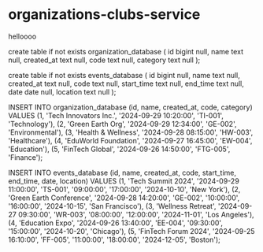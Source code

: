 # organizations-clubs-service

helloooo

create table if not exists organization_database
(
id bigint null,
name text null,
created_at text null,
code text null,
category text null
);

create table if not exists events_database
(
id bigint null,
name text null,
created_at text null,
code text null,
start_time text null,
end_time text null,
date date null,
location text null
);

INSERT INTO organization_database (id, name, created_at, code, category)
VALUES
(1, 'Tech Innovators Inc.', '2024-09-29 10:20:00', 'TI-001', 'Technology'),
(2, 'Green Earth Org', '2024-09-29 12:34:00', 'GE-002', 'Environmental'),
(3, 'Health & Wellness', '2024-09-28 08:15:00', 'HW-003', 'Healthcare'),
(4, 'EduWorld Foundation', '2024-09-27 16:45:00', 'EW-004', 'Education'),
(5, 'FinTech Global', '2024-09-26 14:50:00', 'FTG-005', 'Finance');

INSERT INTO events_database (id, name, created_at, code, start_time, end_time, date, location)
VALUES
(1, 'Tech Summit 2024', '2024-09-29 11:00:00', 'TS-001', '09:00:00', '17:00:00', '2024-10-10', 'New York'),
(2, 'Green Earth Conference', '2024-09-28 14:20:00', 'GE-002', '10:00:00', '16:00:00', '2024-10-15', 'San Francisco'),
(3, 'Wellness Retreat', '2024-09-27 09:30:00', 'WR-003', '08:00:00', '12:00:00', '2024-11-01', 'Los Angeles'),
(4, 'Education Expo', '2024-09-26 13:40:00', 'EE-004', '09:30:00', '15:00:00', '2024-10-20', 'Chicago'),
(5, 'FinTech Forum 2024', '2024-09-25 16:10:00', 'FF-005', '11:00:00', '18:00:00', '2024-12-05', 'Boston');
